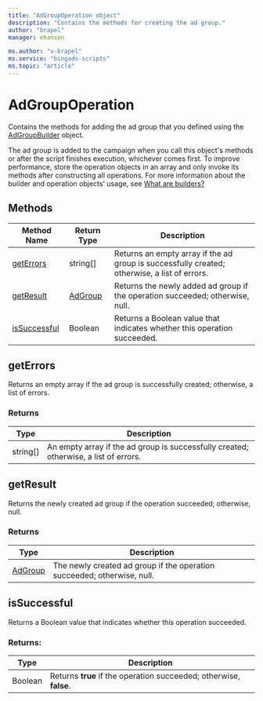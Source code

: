 ```yaml
---
title: "AdGroupOperation object"
description: "Contains the methods for creating the ad group."
author: "brapel"
manager: ehansen

ms.author: "v-brapel"
ms.service: "bingads-scripts"
ms.topic: "article"
---
```


# AdGroupOperation

Contains the methods for adding the ad group that you defined using the [AdGroupBuilder](./AdGroupBuilder.md) object.

The ad group is added to the campaign when you call this object's methods or after the script finishes execution, whichever comes first. To improve performance, store the operation objects in an array and only invoke its methods after constructing all operations. For more information about the builder and operation objects' usage, see [What are builders?](../concepts/builders.md)

## Methods
|Method Name|Return Type|Description|
|-|-|-
[getErrors](#geterrors)|string[]|Returns an empty array if the ad group is successfully created; otherwise, a list of errors.
[getResult](#getresult)|[AdGroup](./AdGroup.md)|Returns the newly added ad group if the operation succeeded; otherwise, null.
[isSuccessful](#issuccessful)|Boolean|Returns a Boolean value that indicates whether this operation succeeded.

## <a name="geterrors"></a>getErrors
Returns an empty array if the ad group is successfully created; otherwise, a list of errors.

### Returns
|Type|Description|
|-|-
string[]|An empty array if the ad group is successfully created; otherwise, a list of errors.

## <a name="getresult"></a>getResult
Returns the newly created ad group if the operation succeeded; otherwise, null.

### Returns
|Type|Description|
|-|-
[AdGroup](./AdGroup.md)|The newly created ad group if the operation succeeded; otherwise, null.

## <a name="issuccessful"></a>isSuccessful
Returns a Boolean value that indicates whether this operation succeeded.

### Returns:
|Type|Description|
|-|-
Boolean|Returns **true** if the operation succeeded; otherwise, **false**.

